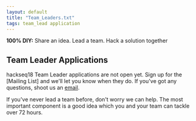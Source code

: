 ```yaml
---
layout: default
title: "Team_Leaders.txt"
tags: team_lead application
---
```


**100% DIY:** Share an idea. Lead a team. Hack a solution together

## Team Leader Applications

hackseq18 Team Leader applications are not open yet. Sign up for the [Mailing List] and we'll let you know when they do. If you've got any questions, shoot us an [email](mailto:hackseq@gmail.com).

If you've never lead a team before, don't worry we can help. The most important component is a good idea which you and your team can tackle over 72 hours.

